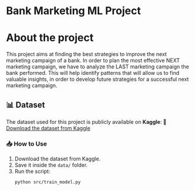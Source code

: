 # Bank Marketing ML Project

# About the project
This project aims at finding the best strategies to improve the next marketing campaign of a bank. In order to plan the most effective NEXT marketing campaign, we have to analyze the LAST marketing campaign the bank performed. This will help identify patterns that will allow us to find valuable insights, in order to develop future strategies for a successful next marketing campaign.

## 📊 Dataset
The dataset used for this project is publicly available on **Kaggle**:
🔗 [Download the dataset from Kaggle](https://www.kaggle.com/datasets/your-dataset-link)

### 📥 How to Use
1. Download the dataset from Kaggle.
2. Save it inside the `data/` folder.
3. Run the script:
   ```bash
   python src/train_model.py
